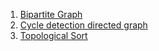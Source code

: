 1. [Bipartite Graph](https://leetcode.com/problems/is-graph-bipartite/submissions/)
2. [Cycle detection directed graph](https://practice.geeksforgeeks.org/problems/detect-cycle-in-a-directed-graph/1#)
3. [Topological Sort](https://practice.geeksforgeeks.org/problems/topological-sort/1#)
